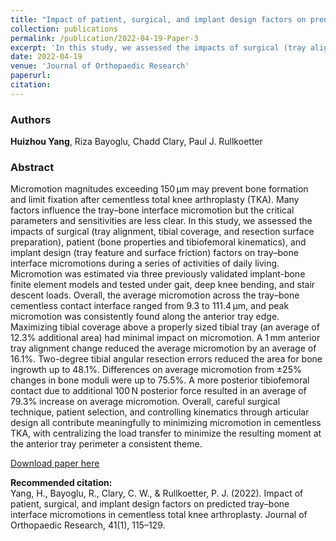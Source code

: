 ```yaml
---
title: "Impact of patient, surgical, and implant design factors on predicted tray–bone interface micromotions in cementless total knee arthroplasty"
collection: publications
permalink: /publication/2022-04-19-Paper-3
excerpt: 'In this study, we assessed the impacts of surgical (tray alignment, tibial coverage, and resection surface preparation), patient (bone properties and tibiofemoral kinematics), and implant design (tray feature and surface friction) factors on tray–bone interface micromotions during a series of activities of daily living.'
date: 2022-04-19
venue: 'Journal of Orthopaedic Research'
paperurl:
citation:
---
```

### Authors
**Huizhou Yang**, Riza Bayoglu, Chadd Clary, Paul J. Rullkoetter

### Abstract
Micromotion magnitudes exceeding 150 µm may prevent bone formation and limit fixation after cementless total knee arthroplasty (TKA). Many factors influence the tray–bone interface micromotion but the critical parameters and sensitivities are less clear. In this study, we assessed the impacts of surgical (tray alignment, tibial coverage, and resection surface preparation), patient (bone properties and tibiofemoral kinematics), and implant design (tray feature and surface friction) factors on tray–bone interface micromotions during a series of activities of daily living. Micromotion was estimated via three previously validated implant-bone finite element models and tested under gait, deep knee bending, and stair descent loads. Overall, the average micromotion across the tray–bone cementless contact interface ranged from 9.3 to 111.4 µm, and peak micromotion was consistently found along the anterior tray edge. Maximizing tibial coverage above a properly sized tibial tray (an average of 12.3% additional area) had minimal impact on micromotion. A 1 mm anterior tray alignment change reduced the average micromotion by an average of 16.1%. Two-degree tibial angular resection errors reduced the area for bone ingrowth up to 48.1%. Differences on average micromotion from ±25% changes in bone moduli were up to 75.5%. A more posterior tibiofemoral contact due to additional 100 N posterior force resulted in an average of 79.3% increase on average micromotion. Overall, careful surgical technique, patient selection, and controlling kinematics through articular design all contribute meaningfully to minimizing micromotion in cementless TKA, with centralizing the load transfer to minimize the resulting moment at the anterior tray perimeter a consistent theme.

[Download paper here](http://yanghuizhou1122.github.io/files/paper3.pdf)

**Recommended citation:**<br>Yang, H., Bayoglu, R., Clary, C. W., &amp; Rullkoetter, P. J. (2022). Impact of patient, surgical, and implant design factors on predicted tray–bone interface micromotions in cementless total knee arthroplasty. Journal of Orthopaedic Research, 41(1), 115–129.